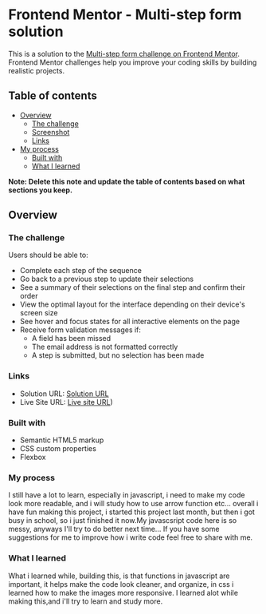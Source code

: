 # Frontend Mentor - Multi-step form solution

This is a solution to the [Multi-step form challenge on Frontend Mentor](https://www.frontendmentor.io/challenges/multistep-form-YVAnSdqQBJ). Frontend Mentor challenges help you improve your coding skills by building realistic projects.

## Table of contents

- [Overview](#overview)
  - [The challenge](#the-challenge)
  - [Screenshot](#screenshot)
  - [Links](#links)
- [My process](#my-process)
  - [Built with](#built-with)
  - [What I learned](#what-i-learned)

**Note: Delete this note and update the table of contents based on what sections you keep.**

## Overview

### The challenge

Users should be able to:

- Complete each step of the sequence
- Go back to a previous step to update their selections
- See a summary of their selections on the final step and confirm their order
- View the optimal layout for the interface depending on their device's screen size
- See hover and focus states for all interactive elements on the page
- Receive form validation messages if:
  - A field has been missed
  - The email address is not formatted correctly
  - A step is submitted, but no selection has been made

### Links

- Solution URL: [Solution URL]([(https://github.com/cout05/Frontend-Mentor-Multi-step-form))
- Live Site URL: [Live site URL](https://cout05.github.io/Frontend-Mentor-Multi-step-form/))

### Built with

- Semantic HTML5 markup
- CSS custom properties
- Flexbox

### My process

I still have a lot to learn, especially in javascript, i need to make my code look more readable, and i will study how to use arrow function etc... overall i have fun making this project, i started this project last month, but then i got busy in school, so i just finished it now.My javascsript code here is so messy, anyways I'll try to do better next time... If you have some suggestions for me to improve how i write code feel free to share with me.

### What I learned

What i learned while, building this, is that functions in javascript are important, it helps make the code look cleaner, and organize, in css i learned how to make the images more responsive. I learned alot while making this,and i'll try to learn and study more.
